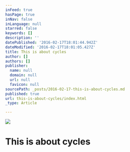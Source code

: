```yaml
---
inFeed: true
hasPage: true
inNav: false
inLanguage: null
starred: false
keywords: []
description: ''
datePublished: '2016-02-17T18:01:44.942Z'
dateModified: '2016-02-17T18:01:05.427Z'
title: This is about cycles
author: []
authors: []
publisher:
  name: null
  domain: null
  url: null
  favicon: null
sourcePath: _posts/2016-02-17-this-is-about-cycles.md
published: true
url: this-is-about-cycles/index.html
_type: Article

---
```

![](https://the-grid-user-content.s3-us-west-2.amazonaws.com/aed7b813-fe75-437e-86b2-113cb56811fc.jpg)

# This is about cycles